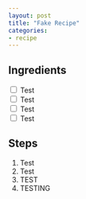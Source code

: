 ```yaml
---
layout: post
title: "Fake Recipe"
categories:
- recipe
---
```


Ingredients
-----------
<input type="checkbox"> Test  
<input type="checkbox"> Test  
<input type="checkbox"> Test  
<input type="checkbox"> Test  

Steps
-----
1. Test
2. Test
3. TEST
4. TESTING